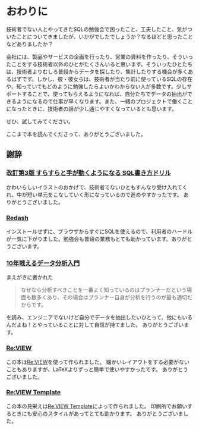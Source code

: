 # おわりに

技術者でない人とやってきたSQLの勉強会で困ったこと、工夫したこと、気がついたことについてきましたが、いかがでしたでしょうか？なるほどと思ったことなどありましたか？

会社には、製品やサービスの企画を行ったり、営業の資料を作ったり、そういったことをする技術者以外のひとがたくさんいると思います。そういったひとたちは、技術者よりむしろ普段からデータを探したり、集計したりする機会が多くあるはずです。しかし、彼・彼女らは、技術者が当たり前に使っているSQLの存在や、知っていてもどのように勉強したらよいかわからない人が多数です。少しサポートすることで、使ってもらえるようになれば、自分たちでデータの抽出ができるようになるので仕事が早くなります。また、一緒のプロジェクトで働くことになったときに、技術者の話が少し通じやすくなっているとも思います。

ぜひ、試してみてください。

ここまで本を読んでくださって、ありがとうございました。

## 謝辞

### [改訂第3版 すらすらと手が動くようになる SQL書き方ドリル](https://gihyo.jp/book/2016/978-4-7741-8066-3)

かわいらしいイラストのおかげで、技術者でないひともすんなり受け入れてくれ、中が短い単元をこなしていく形になっているので進めやすかったです。
ありがとうございました。

### [Redash](https://redash.io/)

インストールせずに、ブラウザからすぐにSQLを使えるので、利用者のハードルが一気に下がりました。勉強会も普段の業務もとても助かっています。ありがとうございます。

### [10年戦えるデータ分析入門](https://www.sbcr.jp/product/4797376272/)

まえがきに書かれた

> なぜなら分析すべきことを一番よく知っているのはプランナーだという場面も数多くあり、その場合はプランナー自身が分析を行うのが最も適切だからです。

を読み、エンジニアでないけど自分でデータを抽出したいひとって、他にもいるんだよね！とやっていることに対して自信が持てました。
ありがとうございます。

### [Re:VIEW](https://reviewml.org/)

この本は[Re:VIEW](https://reviewml.org/)を使って作られました。
細かいレイアウトをする必要がないこともありますが、LaTeXよりずっと簡単で使いやすかったです。
ありがとうございました。

### [Re:VIEW Template](https://github.com/TechBooster/ReVIEW-Template)

この本の見栄えは[Re:VIEW Template](https://github.com/TechBooster/ReVIEW-Template)によって作られました。
印刷所でお願いするときにも安心のスタイルがあってとても助かります。
ありがとうございました。
